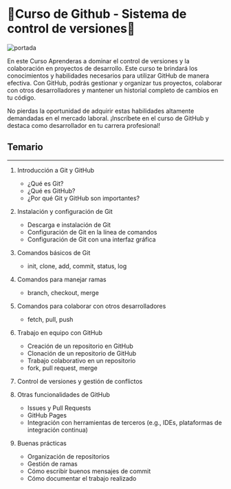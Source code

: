 # 🦑Curso de Github - Sistema de control de versiones🐙 

![portada](https://github.com/ByChokeYT/Curso_de_Github/blob/main/Recursos/Portada_Git_vs_Github.gif)

En este Curso Aprenderas a dominar el control de versiones y la colaboración en proyectos de desarrollo. Este curso te brindará los conocimientos y habilidades necesarios para utilizar GitHub de manera efectiva. Con GitHub, podrás gestionar y organizar tus proyectos, colaborar con otros desarrolladores y mantener un historial completo de cambios en tu código.

No pierdas la oportunidad de adquirir estas habilidades altamente demandadas en el mercado laboral. ¡Inscríbete en el curso de GitHub y destaca como desarrollador en tu carrera profesional!

## Temario
----

1. Introducción a Git y GitHub
    - ¿Qué es Git?
    - ¿Qué es GitHub?
    - ¿Por qué Git y GitHub son importantes?
    
2. Instalación y configuración de Git
    - Descarga e instalación de Git
    - Configuración de Git en la línea de comandos
    - Configuración de Git con una interfaz gráfica
    
3. Comandos básicos de Git
    - init, clone, add, commit, status, log
    
4. Comandos para manejar ramas
    - branch, checkout, merge
    
5. Comandos para colaborar con otros desarrolladores
    - fetch, pull, push
    
6. Trabajo en equipo con GitHub
    - Creación de un repositorio en GitHub
    - Clonación de un repositorio de GitHub
    - Trabajo colaborativo en un repositorio
    - fork, pull request, merge
        
7. Control de versiones y gestión de conflictos

8. Otras funcionalidades de GitHub
    - Issues y Pull Requests
    - GitHub Pages
    - Integración con herramientas de terceros (e.g., IDEs, plataformas de integración continua)
    
9. Buenas prácticas
    - Organización de repositorios
    - Gestión de ramas
    - Cómo escribir buenos mensajes de commit
    - Cómo documentar el trabajo realizado
